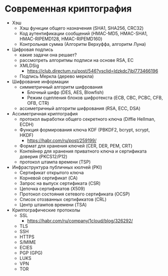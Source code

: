 # Современная криптография


- Хэш
    - Хэш функции общего назначения (SHA1, SHA256, CRC32)
    - Код аутентификации сообщений (HMAC-MD5, HMAC-SHA1, HMAC-RIPEMD128, HMAC-RIPEMD160)
    - Контрольная сумма (Алгоритм Верхуффа, алгоритм Луна)
- Цифровая подпись
    - какие задачи она решает?
    - рассмотреть алгоритмы подписи на основе RSA, EC
    - XMLDSig
        - https://club.directum.ru/post/546?ysclid=ldzkdc7jbl773466196
    - Подпись Меркла (дерево меркла)
- Шифрование информации
    - симметричный алгоритм шифрования
        - Блочный шифр (DES, AES, Blowfish)
        - Режим сцепления блоков шифротекста (ECB, CBC, PCBC, CFB, OFB, CTR)
    - ассиметричный алгоритм шифрования (RSA, ECC, DSA)
- Ассиметричная криптография
    - протокол выработки общего секретного ключа (Diffie Hellman, ECDH)
    - Функция формирования ключа KDF (PBKDF2, bcrypt, scrypt, HKDF)
      - https://habr.com/ru/post/259199/    
    - Формат для хранения ключей (CER, DER, PEM, CRT)
    - Контейнер для хранения приватного ключа и сертификата доверия (PKCS12/P12)
    - протокол штампа времени (TSP)
- Инфраструктура публичных кюлчей (PKI)
    - Сертификат открытого ключа
    - Корневой сертификат (CA)
    - Запрос на выпуск сертификата (CSR)
    - Цепочка сертификатов (X509)
    - Протокол состояния сетевого сертификата (OCSP)
    - Список отозванных сертификатов (CRL)
    - Центр штампов времени (TSA)
- Криптографические протоколы
    - SSL
        - https://habr.com/ru/company/1cloud/blog/326292/
    - TLS
    - SSH
    - HTTPS
    - S/MIME
    - ECIES
    - PGP (GPG)
    - LUKS
    - VPN
    - TOR
